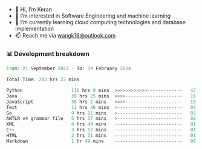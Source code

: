 - 👋 Hi, I’m Keran
- 👀 I’m interested in Software Engineering and machine learning
- 🌱 I’m currently learning cloud computing technologies and database implementation
- 📫 Reach me via wangk16@outlook.com


###  📊 Development breakdown
<!--START_SECTION:waka-->

```rust
From: 21 September 2023 - To: 19 February 2024

Total Time: 243 hrs 25 mins

Python                  116 hrs 8 mins  >>>>>>>>>>>>-------------   47.53 %
Java                    39 hrs 25 mins  >>>>---------------------   16.13 %
JavaScript              38 hrs 2 mins   >>>>---------------------   15.56 %
Text                    11 hrs 46 mins  >------------------------   04.82 %
Go                      9 hrs 21 mins   >------------------------   03.83 %
ANTLR v4 grammar file   5 hrs 37 mins   >------------------------   02.30 %
XML                     4 hrs 49 mins   -------------------------   01.97 %
C++                     3 hrs 52 mins   -------------------------   01.59 %
HTML                    2 hrs 31 mins   -------------------------   01.03 %
Markdown                1 hr 49 mins    -------------------------   00.75 %
```

<!--END_SECTION:waka-->

<!---
keran-w/keran-w is a ✨ special ✨ repository because its `README.md` (this file) appears on your GitHub profile.
You can click the Preview link to take a look at your changes.
--->
